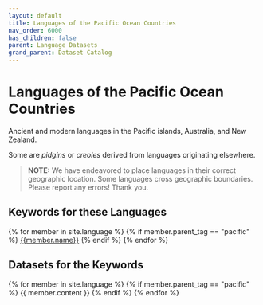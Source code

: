 ```yaml
---
layout: default
title: Languages of the Pacific Ocean Countries
nav_order: 6000
has_children: false
parent: Language Datasets
grand_parent: Dataset Catalog
---
```


# Languages of the Pacific Ocean Countries

Ancient and modern languages in the Pacific islands, Australia, and New Zealand.
        
Some are _pidgins_ or _creoles_ derived from languages originating elsewhere.

> **NOTE:** We have endeavored to place languages in their correct geographic location. Some languages cross geographic boundaries. Please report any errors! Thank you.

<a name="keywords-at-top"></a>

## Keywords for these Languages

<div>
{% for member in site.language %}
  {% if member.parent_tag == "pacific" %} 
    <a href="#{{member.cleaned_tag}}" class="topic-btn">{{member.name}}</a>
  {% endif %}
{% endfor %}
</div>

## Datasets for the Keywords

{% for member in site.language %}
  {% if member.parent_tag == "pacific" %}
    {{ member.content }}
  {% endif %}
{% endfor %}
